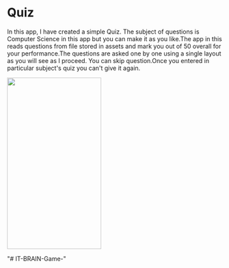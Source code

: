 # Quiz
In this app, I have created a simple Quiz. The subject of questions is Computer Science in this app but you can make it as you like.The app in this reads questions from file stored in assets and mark you 
out of 50 overall for your performance.The questions are asked one by one  using a single layout as you will see as I proceed.
You can skip question.Once you entered in particular subject's quiz you can't give it again.


<!--![screenshot_2016-09-05-14-14-47](https://cloud.githubusercontent.com/assets/19224538/18195431/025dedd2-7109-11e6-85ae-1cd73e994f82.png | width=48)-->
<img src="https://cloud.githubusercontent.com/assets/19224538/18195431/025dedd2-7109-11e6-85ae-1cd73e994f82.png" height="400" width="220">

"# IT-BRAIN-Game-" 
